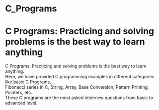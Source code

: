 # C_Programs
# C Programs: Practicing and solving problems is the best way to learn anything <br>
C Programs: Practicing and solving problems is the best way to learn anything.  <br>
Here, we have provided C programming examples in different categories like basic C Programs, <br>
Fibonacci series in C, String, Array, Base Conversion, Pattern Printing, Pointers, etc. <br>
These C programs are the most asked interview questions from basic to advanced level.<br>
